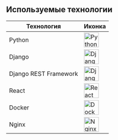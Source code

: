 ## Используемые технологии

| Технология | Иконка |
|------------|--------|
| Python     | <img src="https://cdn.jsdelivr.net/gh/devicons/devicon/icons/python/python-original.svg" title="Python" width="40" height="40"/> |
| Django     | <img src="https://cdn.jsdelivr.net/gh/devicons/devicon/icons/django/django-original.svg" title="Django" width="40" height="40"/> |
| Django REST Framework | <img src="https://cdn.jsdelivr.net/gh/devicons/devicon/icons/django/django-original.svg" title="Django REST Framework" width="40" height="40"/> |
| React      | <img src="https://cdn.jsdelivr.net/gh/devicons/devicon/icons/react/react-original.svg" title="React" width="40" height="40"/> |
| Docker     | <img src="https://cdn.jsdelivr.net/gh/devicons/devicon/icons/docker/docker-original.svg" title="Docker" width="40" height="40"/> |
| Nginx      | <img src="https://cdn.jsdelivr.net/gh/devicons/devicon/icons/nginx/nginx-original.svg" title="Nginx" width="40" height="40"/> |
